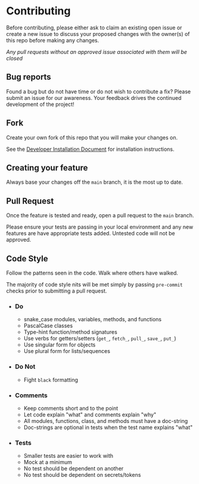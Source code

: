 # Contributing

Before contributing, please either ask to claim an existing open issue or create a new issue to discuss your proposed changes with the owner(s) of this repo before making any changes.

*Any pull requests without an approved issue associated with them will be closed*

## Bug reports

Found a bug but do not have time or do not wish to contribute a fix? Please submit an issue for our awareness. Your feedback drives the continued development of the project!

## Fork

Create your own fork of this repo that you will make your changes on.

See the [Developer Installation Document](docs/development.md) for installation instructions.

## Creating your feature

Always base your changes off the `main` branch, it is the most up to date.

## Pull Request

Once the feature is tested and ready, open a pull request to the `main` branch.

Please ensure your tests are passing in your local environment and any new features are have appropriate tests added.  Untested code will not be approved.

## Code Style

Follow the patterns seen in the code. Walk where others have walked.

The majority of code style nits will be met simply by passing `pre-commit` checks prior to submitting a pull request.

- ### Do
  - snake_case modules, variables, methods, and functions
  - PascalCase classes
  - Type-hint function/method signatures
  - Use verbs for getters/setters (`get_`, `fetch_`, `pull_`, `save_`, `put_`)
  - Use singular form for objects
  - Use plural form for lists/sequences
- ### Do Not
  - Fight `black` formatting
- ### Comments
  - Keep comments short and to the point
  - Let code explain "what" and comments explain "why"
  - All modules, functions, class, and methods must have a doc-string
  - Doc-strings are optional in tests when the test name explains "what"
- ### Tests
  - Smaller tests are easier to work with
  - Mock at a minimum
  - No test should be dependent on another
  - No test should be dependent on secrets/tokens
